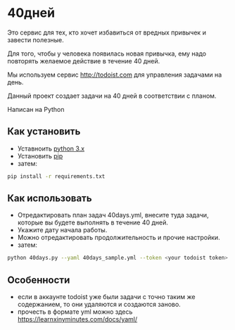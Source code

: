 # 40дней

Это сервис для тех, кто хочет избавиться от вредных привычек и завести полезные.

Для того, чтобы у человека появилась новая привычка, ему надо повторять желаемое действие в течение 40 дней.

Мы используем сервис http://todoist.com для управления задачами на день.

Данный проект создает задачи на 40 дней в соответствии с планом.

Написан на Python

## Как установить

* Уставноить [python 3.x](https://www.python.org/downloads/) 
* Установить [pip](https://pypi.org/project/pip/)
* затем:
```bash
pip install -r requirements.txt
``` 

## Как использовать 

* Отредактировать план задач 40days.yml, внесите туда задачи, которые вы будете выполнять в течение 40 дней. 
* Укажите дату начала работы. 
* Можно отредактировать продолжительность и прочие настройки. 
* затем:

```bash
python 40days.py --yaml 40days_sample.yml --token <your todoist token>
``` 

## Особенности
* если в аккаунте todoist уже были задачи с точно таким же содержанием, то они удаляются и создаются заново. 
* прочесть в формате yml можно здесь https://learnxinyminutes.com/docs/yaml/
